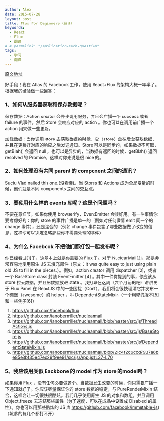 ```yaml
---
author: Alex
date: 2015-07-28
layout: post
title: Flux For Beginners（翻译）
keywords: 
  - React
  - Flux
  - 翻译
# # permalink: "/application-tech-question"
tags:
  - 学习
  - 翻译
---
```


[原文地址](http://blog.andrewray.me/flux-for-stupid-people/)

好手段！我在 Atlas 的 Facebook 工作，使用 React+Flux 的架构大概一年半了。根据我的经验做一些回答：

### 1、如何从服务器获取和保存数据呢？

保存数据：Action creator 会异步调用服务，并且会广播一个 success 或者 failure 的事件。然后 Store 会响应对应的 action 。你也可以在调用前广播一个 action 用来做一些更新。

加载数据：当你调用 store 去获取数据的时候，它（store）会在后台获取数据，并且在更新好对应的响应之后发送通知。Store 可以是同步的，如果数据不可取，getBlah() 会返回 null ，也可以是异步的，当数据有返回的时候，getBlah() 返回 resolved 的 Promise，这样对你来说是很 nice 的。

### 2、如何处理没有共同 parent 的 component 之间的通讯？

Suciu Vlad nailed this one.(没看懂)。当 Stores 和 Actions 成为全局变量的时候，他们就是不同 components 之间的交互点。

### 3、要使用什么样的 events 库呢？这是个问题吗？

不要在意细节。如果你使用 browserify，EventEmitter 会很好用。有一件事情你要考虑好的：你的 store 的事件广播是单一的（例如对任何事情 emit 同一个的 change 事件），还是混合的（例如 change 事件包含了哪些数据做了改变的信息，这样你可以决定忽略那些你不需要处理的事件）

### 4、为什么 Facebook 不把他们都打包一起发布呢？

你已经看过[1]了，这基本上就是你需要的 Flux 了。对于 NuclearMail[2]，那是非常容易地使用原生 JS 去填充部件（原文：it was quite easy to just using plain old JS to fill in the pieces.）。例如，action creator 调用 dispatcher [3]，或者一个 BaseStore class 封装 EventEmitter [4] 。其中一件你提到的事，你应该从 store 拉去数据，并且把数据放进 state 。我打算在这周（六个月前的吧）讲讲关于 Flux Panel 在 ReactJS 中的一些困扰（Conf），我们将会很快理清它并发布一个碉堡（awesome）的 helper ，叫 DependentStateMixin（一个粗糙的版本[5] 和一些例子[6]）

1. https://github.com/facebook/flux
2. https://github.com/ianobermiller/nuclearmail
3. https://github.com/ianobermiller/nuclearmail/blob/master/src/js/ThreadActions.js
4. https://github.com/ianobermiller/nuclearmail/blob/master/src/js/BaseStore.js
5. https://github.com/ianobermiller/nuclearmail/blob/master/src/js/DependentStateMixin.js
6. https://github.com/ianobermiller/nuclearmail/blob/21c4f2c6ccd7937a8be85e3bf35e47ed29f9ee91/src/js/App.js#L37-L70

### 5、我应该用类似 Backbone 的 model 作为 store 的model吗？

如果你用 Flux ，没有任何必要做这个。当数据发生改变的时候，你只需要广播一下通知就好了。你应该尽量保证你的 store 数据的稳定，与 PureRenderMixin 结合，这样会让一切很快很酷炫。我们几乎使用原生 JS 的对象和数组，并且调用 Object.freeze 去冻结那些属性（为了速度，可以在成品中设置成 Disabled 的属性）。你也可以用那些酷炫的 JS 库 
https://github.com/facebook/immutable-js) （坑爹的有几个都打不开）
